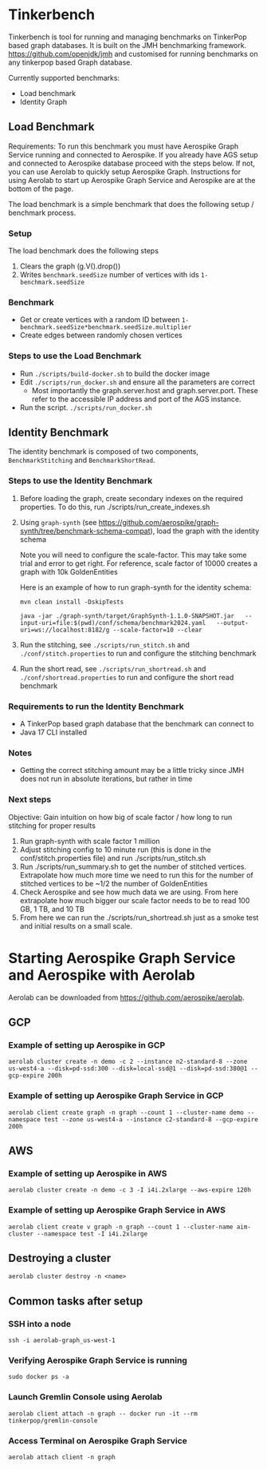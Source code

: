 # Tinkerbench

Tinkerbench is tool for running and managing benchmarks on TinkerPop based graph databases.
It is built on the JMH benchmarking framework. https://github.com/openjdk/jmh and customised for running benchmarks on any tinkerpop based Graph database.

Currently supported benchmarks:
- Load benchmark
- Identity Graph

## Load Benchmark

Requirements: To run this benchmark you must have Aerospike Graph Service running and connected to Aerospike.
If you already have AGS setup and connected to Aerospike database proceed with the steps below. If not, you can use Aerolab to quickly setup Aerospike Graph.
Instructions for using Aerolab to start up Aerospike Graph Service and Aerospike are at the bottom of the page.

The load benchmark is a simple benchmark that does the following setup / benchmark process.

### Setup
The load benchmark does the following steps
1. Clears the graph (g.V().drop())
2. Writes `benchmark.seedSize` number of vertices with ids `1-benchmark.seedSize`

### Benchmark
- Get or create vertices with a random ID between `1-benchmark.seedSize*benchmark.seedSize.multiplier`
- Create edges between randomly chosen vertices

### Steps to use the Load Benchmark
- Run `./scripts/build-docker.sh` to build the docker image
- Edit `./scripts/run_docker.sh` and ensure all the parameters are correct
   - Most importantly the graph.server.host and graph.server.port. These refer to the accessible IP address and port of the AGS instance.
- Run the script. `./scripts/run_docker.sh`

## Identity Benchmark

The identity benchmark is composed of two components, `BenchmarkStitching` and `BenchmarkShortRead`.

### Steps to use the Identity Benchmark

1. Before loading the graph, create secondary indexes on the required properties. To do this, run ./scripts/run_create_indexes.sh
2. Using `graph-synth` (see https://github.com/aerospike/graph-synth/tree/benchmark-schema-compat), load the graph with the identity schema

   Note you will need to configure the scale-factor. This may take some trial and error to get right. For reference, scale factor of 10000 creates a graph with 10k GoldenEntities

   Here is an example of how to run graph-synth for the identity schema:

   `mvn clean install -DskipTests`

   `java -jar ./graph-synth/target/GraphSynth-1.1.0-SNAPSHOT.jar   --input-uri=file:$(pwd)/conf/schema/benchmark2024.yaml   --output-uri=ws://localhost:8182/g --scale-factor=10 --clear`
3. Run the stitching, see `./scripts/run_stitch.sh` and `./conf/stitch.properties` to run and configure the stitching benchmark
4. Run the short read, see `./scripts/run_shortread.sh` and `./conf/shortread.properties` to run and configure the short read benchmark

### Requirements to run the Identity Benchmark

- A TinkerPop based graph database that the benchmark can connect to
- Java 17 CLI installed

### Notes

- Getting the correct stitching amount may be a little tricky since JMH does not run in absolute iterations, but rather in time


### Next steps

Objective: Gain intuition on how big of scale factor / how long to run stitching for proper results

1. Run graph-synth with scale factor 1 million
2. Adjust stitching config to 10 minute run (this is done in the conf/stitch.properties file) and run ./scripts/run_stitch.sh
3. Run ./scripts/run_summary.sh to get the number of stitched vertices. Extrapolate how much more time we need to run this for the number of stitched vertices to be ~1/2 the number of GoldenEntities
4. Check Aerospike and see how much data we are using. From here extrapolate how much bigger our scale factor needs to be to read 100 GB, 1 TB, and 10 TB
5. From here we can run the ./scripts/run_shortread.sh just as a smoke test and initial results on a small scale.

# Starting Aerospike Graph Service and Aerospike with Aerolab

Aerolab can be downloaded from https://github.com/aerospike/aerolab.

## GCP

### Example of setting up Aerospike in GCP

```
aerolab cluster create -n demo -c 2 --instance n2-standard-8 --zone us-west4-a --disk=pd-ssd:300 --disk=local-ssd@1 --disk=pd-ssd:380@1 --gcp-expire 200h
```

### Example of setting up Aerospike Graph Service in GCP

```
aerolab client create graph -n graph --count 1 --cluster-name demo --namespace test --zone us-west4-a --instance c2-standard-8 --gcp-expire 200h
```

## AWS

### Example of setting up Aerospike in AWS

```
aerolab cluster create -n demo -c 3 -I i4i.2xlarge --aws-expire 120h
```

### Example of setting up Aerospike Graph Service in AWS

```
aerolab client create v graph -n graph --count 1 --cluster-name aim-cluster --namespace test -I i4i.2xlarge
```

## Destroying a cluster

```
aerolab cluster destroy -n <name>
```

## Common tasks after setup

### SSH into a node

```
ssh -i aerolab-graph_us-west-1
```

### Verifying Aerospike Graph Service is running

```
sudo docker ps -a
```

### Launch Gremlin Console using Aerolab

```
aerolab client attach -n graph -- docker run -it --rm tinkerpop/gremlin-console
```

### Access Terminal on Aerospike Graph Service

```
aerolab attach client -n graph
```
